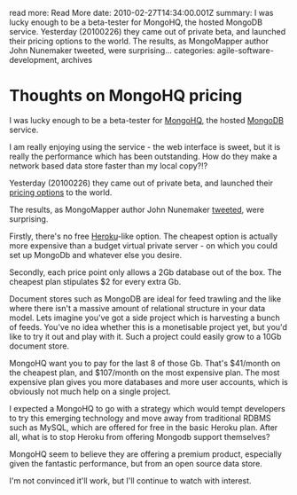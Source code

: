 read more: Read More
date: 2010-02-27T14:34:00.001Z
summary: I was lucky enough to be a beta-tester for MongoHQ, the hosted MongoDB service. Yesterday (20100226) they came out of private beta, and launched their  pricing options to the world. The results, as MongoMapper author John Nunemaker tweeted, were surprising...
categories: agile-software-development, archives

# Thoughts on MongoHQ pricing

I was lucky enough to be a beta-tester for [MongoHQ](https://app.mongohq.com), 
the hosted [MongoDB](http://www.mongodb.org) service. 

I am really enjoying using the service - the web interface is sweet, but it 
is really the performance which has been outstanding. How do they make a network
based data store faster than my local copy?!?

Yesterday (20100226) they came out of private beta, and launched their 
[pricing options](https://app.mongohq.com/signup) to the world.

The results, as MongoMapper author John Nunemaker
[tweeted](http://twitter.com/jnunemaker/status/9687977508), were surprising.

Firstly, there's no free [Heroku](http://heroku.com)-like option. 
The cheapest option is actually more expensive than a budget virtual
private server - on which you could set up MongoDb and whatever else you desire.

Secondly, each price point only allows a 2Gb database out of the box. 
The cheapest plan stipulates $2 for every extra Gb.

Document stores such as MongoDB are ideal for feed trawling and the like where 
there isn't a massive amount of relational structure in your data model.
Lets imagine you've got a side project which is harvesting a bunch of feeds. 
You've no idea whether this is a monetisable project yet, 
but you'd like to try it out and play with it. 
Such a project could easily grow to a 10Gb document store.

MongoHQ want you to pay for the last 8 of those Gb. 
That's $41/month on the cheapest plan, and $107/month on the most expensive plan.
The most expensive plan gives you more databases and more user accounts,
which is obviously not much help on a single project.

I expected a MongoHQ to go with a strategy which would tempt developers to try
this emerging technology and move away from traditional RDBMS 
such as MySQL, which are offered for free in the basic Heroku plan.
After all, what is to stop Heroku from offering Mongodb support themselves?

MongoHQ seem to believe they are offering a premium product, especially given the
fantastic performance, but from an open source data store. 

I'm not convinced it'll work, but I'll continue to watch with interest.